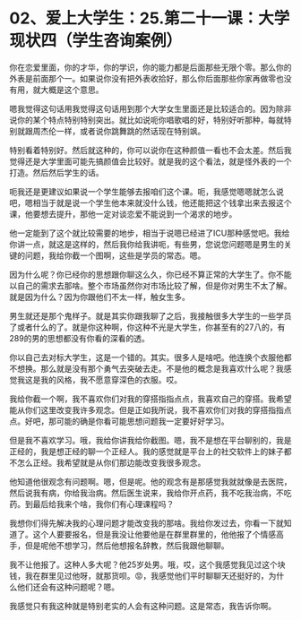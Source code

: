 # 02、爱上大学生：25.第二十一课：大学现状四（学生咨询案例）

你在恋爱里面，你的才华，你的学识，你的能力都是后面那些无限个零。那么你的外表是前面那个一。如果说你没有把外表收拾好，那么你后面那些你家再做零也没有用，就大概是这个意思。

嗯我觉得这句话用我觉得这句话用到那个大学女生里面还是比较适合的。因为除非说你的某个特点特别特别突出。就比如说呃你唱歌唱的好，特别好听那种，每就特别就跟周杰伦一样，或者说你跳舞跳的然话现在特别飒。

特别看着特别好。然后就这种的，你可以说你在这种颜值一看也不会太差。然后我觉得还是大学里面可能先搞颜值会比较好。就是我的这个看法，就是怪外表的一个打造。然后然后学生的话。

呃我还是更建议如果说一个学生能够去报咱们这个课。呃，我感觉嗯嗯就怎么说吧，嗯相当于就是说一个学生他本来就没什么钱，他还能把这个钱拿出来去报这个课，他要想去提升，那他一定对谈恋爱不能说到一个渴求的地步。

他一定能到了这个就比较需要的地步，相当于说嗯已经进了ICU那种感觉吧。我给你讲一点，就这是这样的，然后我你给我讲呃，有些男，您说您问题嗯是男生的关键的问题，我给你截一个图啊，这些是学员的常态。嗯。

因为什么呢？你已经你的思想跟你聊这么久，你已经不算正常的大学生了。你不能以自己的需求去那啥。整个市场虽然你对市场比较了解，但是你对男生不太了解。就是因为什么？因为你跟他们不太一样，触女生多。

男生就还是那个鬼样子。就是其实你跟我聊了之后，我接触很多大学生的一些学员了或者什么的了。就是你这种啊，你这种不光是大学生，你甚至有的27八的，有289的男的思想都没有你看的深看的透。

你以自己去对标大学生，这是一个错的。其实。很多人是啥吧。他连换个衣服他都不想换。那么就是没有那个勇气去突破去走。不是他的概念是我喜欢什么呢？我感觉我这是我的风格，我不愿意穿深色的衣服。哎。

我给你截一个啊，我不喜欢你们对我的穿搭指指点点，我喜欢自己的穿搭。我希望能从你们这里改变我许多观念。但是正如我所说，我不喜欢你们对我的穿搭指指点点。好吧，那可能的确是你看可能思想问题我一定要好好学习。

但是我不喜欢学习。哦，我给你讲我给你截图。嗯，我不是想在平台聊别的，我是正经的，我是想正经的聊一个正经人。我的感觉就是平台上的社交软件上的妹子都不怎么正经。我希望就是从你们那边能改变我很多观念。

他知道他很观念有问题啊。嗯，但是呢。他的观念有是那感觉我就就像是去医院，然后说我有病，你给我治病。然后医生说来，我给你开点药，我不吃我治病，不吃药。到最后给我来个啥，我你们有心理课程吗？

我想你们得先解决我的心理问题才能改变我的那啥。我给你发过去，你看一下就知道了。这个人要要报名，但是我没让他要他是在群里群里的，他他报了个情感高手，但是呢他不想学习，然后他想报名辞教，然后我跟他聊聊。

我不让他报了。这种人多大呢？他25岁处男。哦，哎，这个我感觉我见过这个块钱，我在群里见过他呀，就那货呗。😡，我感觉他们平时聊聊天还挺好的，为什么他们还会有这种问题呢？嗯。

我感觉只有我这种就是特别老实的人会有这种问题。这是常态，我告诉你啊。